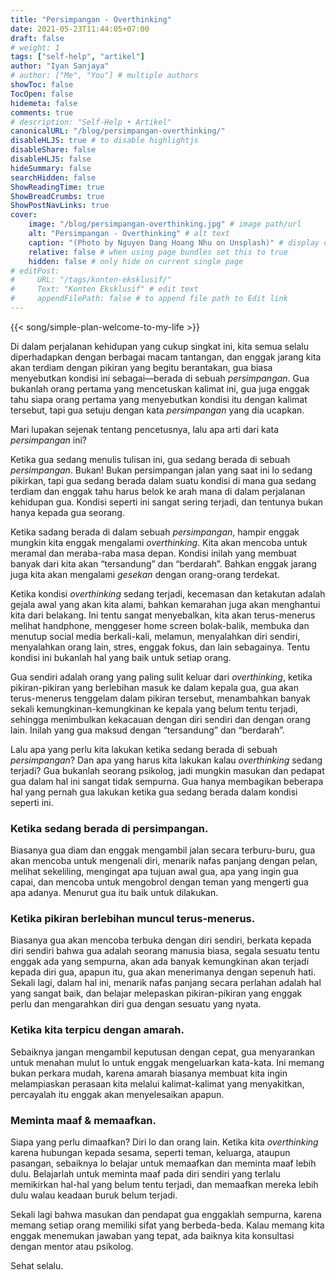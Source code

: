 ```yaml
---
title: "Persimpangan - Overthinking"
date: 2021-05-23T11:44:05+07:00
draft: false
# weight: 1
tags: ["self-help", "artikel"]
author: "Iyan Sanjaya"
# author: ["Me", "You"] # multiple authors
showToc: false
TocOpen: false
hidemeta: false
comments: true
# description: "Self-Help • Artikel"
canonicalURL: "/blog/persimpangan-overthinking/"
disableHLJS: true # to disable highlightjs
disableShare: false
disableHLJS: false
hideSummary: false
searchHidden: false
ShowReadingTime: true
ShowBreadCrumbs: true
ShowPostNavLinks: true
cover:
    image: "/blog/persimpangan-overthinking.jpg" # image path/url
    alt: "Persimpangan - Overthinking" # alt text
    caption: "(Photo by Nguyen Dang Hoang Nhu on Unsplash)" # display caption under cover
    relative: false # when using page bundles set this to true
    hidden: false # only hide on current single page
# editPost:
#     URL: "/tags/konten-eksklusif/"
#     Text: "Konten Eksklusif" # edit text
#     appendFilePath: false # to append file path to Edit link
---
```

{{< song/simple-plan-welcome-to-my-life >}}

Di dalam perjalanan kehidupan yang cukup singkat ini, kita semua selalu diperhadapkan dengan berbagai macam tantangan, dan enggak jarang kita akan terdiam dengan pikiran yang begitu berantakan, gua biasa menyebutkan kondisi ini sebagai—berada di sebuah *persimpangan*. Gua bukanlah orang pertama yang mencetuskan kalimat ini, gua juga enggak tahu siapa orang pertama yang menyebutkan kondisi itu dengan kalimat tersebut, tapi gua setuju dengan kata *persimpangan* yang dia ucapkan.

Mari lupakan sejenak tentang pencetusnya, lalu apa arti dari kata *persimpangan* ini?

Ketika gua sedang menulis tulisan ini, gua sedang berada di sebuah *persimpangan*. Bukan! Bukan persimpangan jalan yang saat ini lo sedang pikirkan, tapi gua sedang berada dalam suatu kondisi di mana gua sedang terdiam dan enggak tahu harus belok ke arah mana di dalam perjalanan kehidupan gua. Kondisi seperti ini sangat sering terjadi, dan tentunya bukan hanya kepada gua seorang.

Ketika sadang berada di dalam sebuah *persimpangan*, hampir enggak mungkin kita enggak mengalami *overthinking*. Kita akan mencoba untuk meramal dan meraba-raba masa depan. Kondisi inilah yang membuat banyak dari kita akan “tersandung” dan “berdarah”. Bahkan enggak jarang juga kita akan mengalami *gesekan* dengan orang-orang terdekat.

Ketika kondisi *overthinking* sedang terjadi, kecemasan dan ketakutan adalah gejala awal yang akan kita alami, bahkan kemarahan juga akan menghantui kita dari belakang. Ini tentu sangat menyebalkan, kita akan terus-menerus melihat handphone, menggeser home screen bolak-balik, membuka dan menutup social media berkali-kali, melamun, menyalahkan diri sendiri, menyalahkan orang lain, stres, enggak fokus, dan lain sebagainya. Tentu kondisi ini bukanlah hal yang baik untuk setiap orang.

Gua sendiri adalah orang yang paling sulit keluar dari *overthinking*, ketika pikiran-pikiran yang berlebihan masuk ke dalam kepala gua, gua akan terus-menerus tenggelam dalam pikiran tersebut, menambahkan banyak sekali kemungkinan-kemungkinan ke kepala yang belum tentu terjadi, sehingga menimbulkan kekacauan dengan diri sendiri dan dengan orang lain. Inilah yang gua maksud dengan “tersandung” dan “berdarah”.

Lalu apa yang perlu kita lakukan ketika sedang berada di sebuah *persimpangan*? Dan apa yang harus kita lakukan kalau *overthinking* sedang terjadi? Gua bukanlah seorang psikolog, jadi mungkin masukan dan pedapat gua dalam hal ini sangat tidak sempurna. Gua hanya membagikan beberapa hal yang pernah gua lakukan ketika gua sedang berada dalam kondisi seperti ini.

### Ketika sedang berada di persimpangan.

Biasanya gua diam dan enggak mengambil jalan secara terburu-buru, gua akan mencoba untuk mengenali diri, menarik nafas panjang dengan pelan, melihat sekeliling, mengingat apa tujuan awal gua, apa yang ingin gua capai, dan mencoba untuk mengobrol dengan teman yang mengerti gua apa adanya. Menurut gua itu baik untuk dilakukan.

### Ketika pikiran berlebihan muncul terus-menerus.

Biasanya gua akan mencoba terbuka dengan diri sendiri, berkata kepada diri sendiri bahwa gua adalah seorang manusia biasa, segala sesuatu tentu enggak ada yang sempurna, akan ada banyak kemungkinan akan terjadi kepada diri gua, apapun itu, gua akan menerimanya dengan sepenuh hati. Sekali lagi, dalam hal ini, menarik nafas panjang secara perlahan adalah hal yang sangat baik, dan belajar melepaskan pikiran-pikiran yang enggak perlu dan mengarahkan diri gua dengan sesuatu yang nyata.

### Ketika kita terpicu dengan amarah.

Sebaiknya jangan mengambil keputusan dengan cepat, gua menyarankan untuk menahan mulut lo untuk enggak mengeluarkan kata-kata. Ini memang bukan perkara mudah, karena amarah biasanya membuat kita ingin melampiaskan perasaan kita melalui kalimat-kalimat yang menyakitkan, percayalah itu enggak akan menyelesaikan apapun.

### Meminta maaf & memaafkan.

Siapa yang perlu dimaafkan? Diri lo dan orang lain. Ketika kita *overthinking* karena hubungan kepada sesama, seperti teman, keluarga, ataupun pasangan, sebaiknya lo belajar untuk memaafkan dan meminta maaf lebih dulu. Belajarlah untuk meminta maaf pada diri sendiri yang terlalu memikirkan hal-hal yang belum tentu terjadi, dan memaafkan mereka lebih dulu walau keadaan buruk belum terjadi.

Sekali lagi bahwa masukan dan pendapat gua enggaklah sempurna, karena memang setiap orang memiliki sifat yang berbeda-beda. Kalau memang kita enggak menemukan jawaban yang tepat, ada baiknya kita konsultasi dengan mentor atau psikolog.

Sehat selalu.